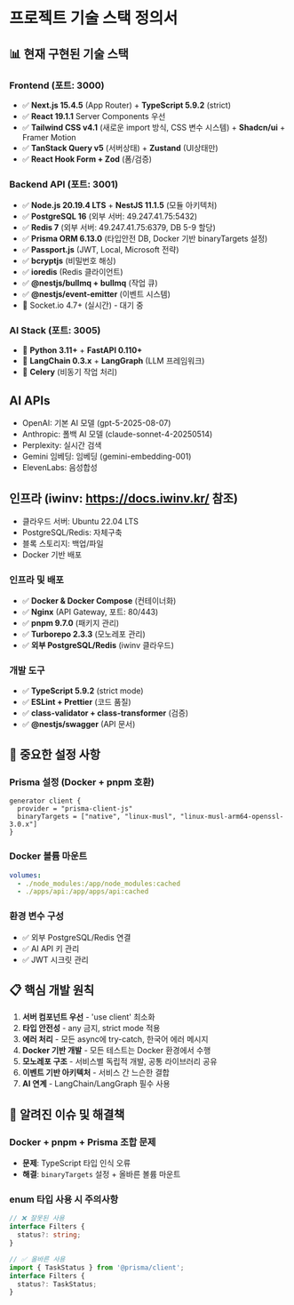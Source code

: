 # 프로젝트 기술 스택 정의서

## 📊 현재 구현된 기술 스택

### Frontend (포트: 3000)
- ✅ **Next.js 15.4.5** (App Router) + **TypeScript 5.9.2** (strict)
- ✅ **React 19.1.1** Server Components 우선
- ✅ **Tailwind CSS v4.1** (새로운 import 방식, CSS 변수 시스템) + **Shadcn/ui** + Framer Motion
- ✅ **TanStack Query v5** (서버상태) + **Zustand** (UI상태만)
- ✅ **React Hook Form + Zod** (폼/검증)

### Backend API (포트: 3001)
- ✅ **Node.js 20.19.4 LTS** + **NestJS 11.1.5** (모듈 아키텍처)
- ✅ **PostgreSQL 16** (외부 서버: 49.247.41.75:5432)
- ✅ **Redis 7** (외부 서버: 49.247.41.75:6379, DB 5-9 할당)
- ✅ **Prisma ORM 6.13.0** (타입안전 DB, Docker 기반 binaryTargets 설정)
- ✅ **Passport.js** (JWT, Local, Microsoft 전략)
- ✅ **bcryptjs** (비밀번호 해싱)
- ✅ **ioredis** (Redis 클라이언트)
- ✅ **@nestjs/bullmq + bullmq** (작업 큐)
- ✅ **@nestjs/event-emitter** (이벤트 시스템)
- 🔄 Socket.io 4.7+ (실시간) - 대기 중

### AI Stack (포트: 3005)
- 🔄 **Python 3.11+** + **FastAPI 0.110+**
- 🔄 **LangChain 0.3.x** + **LangGraph** (LLM 프레임워크)
- 🔄 **Celery** (비동기 작업 처리)

## AI APIs
* OpenAI: 기본 AI 모델 (gpt-5-2025-08-07)
* Anthropic: 폴백 AI 모델 (claude-sonnet-4-20250514)
* Perplexity: 실시간 검색
* Gemini 임베딩: 임베딩 (gemini-embedding-001)
* ElevenLabs: 음성합성

## 인프라 (iwinv: https://docs.iwinv.kr/ 참조)
* 클라우드 서버: Ubuntu 22.04 LTS
* PostgreSQL/Redis: 자체구축
* 블록 스토리지: 백업/파일
* Docker 기반 배포

### 인프라 및 배포
- ✅ **Docker & Docker Compose** (컨테이너화)
- ✅ **Nginx** (API Gateway, 포트: 80/443)
- ✅ **pnpm 9.7.0** (패키지 관리)
- ✅ **Turborepo 2.3.3** (모노레포 관리)
- ✅ **외부 PostgreSQL/Redis** (iwinv 클라우드)

### 개발 도구
- ✅ **TypeScript 5.9.2** (strict mode)
- ✅ **ESLint + Prettier** (코드 품질)
- ✅ **class-validator + class-transformer** (검증)
- ✅ **@nestjs/swagger** (API 문서)

## 🔧 중요한 설정 사항

### Prisma 설정 (Docker + pnpm 호환)
```prisma
generator client {
  provider = "prisma-client-js"
  binaryTargets = ["native", "linux-musl", "linux-musl-arm64-openssl-3.0.x"]
}
```

### Docker 볼륨 마운트
```yaml
volumes:
  - ./node_modules:/app/node_modules:cached
  - ./apps/api:/app/apps/api:cached
```

### 환경 변수 구성
- ✅ 외부 PostgreSQL/Redis 연결
- ✅ AI API 키 관리
- ✅ JWT 시크릿 관리

## 📋 핵심 개발 원칙
1. **서버 컴포넌트 우선** - 'use client' 최소화
2. **타입 안전성** - any 금지, strict mode 적용
3. **에러 처리** - 모든 async에 try-catch, 한국어 에러 메시지
4. **Docker 기반 개발** - 모든 테스트는 Docker 환경에서 수행
5. **모노레포 구조** - 서비스별 독립적 개발, 공통 라이브러리 공유
6. **이벤트 기반 아키텍처** - 서비스 간 느슨한 결합
7. **AI 연계** - LangChain/LangGraph 필수 사용

## 🚨 알려진 이슈 및 해결책

### Docker + pnpm + Prisma 조합 문제
- **문제**: TypeScript 타입 인식 오류
- **해결**: `binaryTargets` 설정 + 올바른 볼륨 마운트

### enum 타입 사용 시 주의사항
```typescript
// ❌ 잘못된 사용
interface Filters {
  status?: string;
}

// ✅ 올바른 사용
import { TaskStatus } from '@prisma/client';
interface Filters {
  status?: TaskStatus;
}
```
